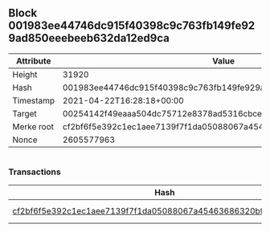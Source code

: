 ## Block 001983ee44746dc915f40398c9c763fb149fe929ad850eeebeeb632da12ed9ca

Attribute | Value
--- | ---
Height | 31920
Hash | 001983ee44746dc915f40398c9c763fb149fe929ad850eeebeeb632da12ed9ca
Timestamp | 2021-04-22T16:28:18+00:00
Target | 00254142f49eaaa504dc75712e8378ad5316cbcead634704b3734b6271167cc4
Merke root | cf2bf6f5e392c1ec1aee7139f7f1da05088067a45463686320bf64830a2cfbff
Nonce | 2605577963

```

```

### Transactions

Hash | Amount
--- | ---
[cf2bf6f5e392c1ec1aee7139f7f1da05088067a45463686320bf64830a2cfbff](cf2bf6f5e392c1ec1aee7139f7f1da05088067a45463686320bf64830a2cfbff.md) | 10.00000000 SKEPTI 
